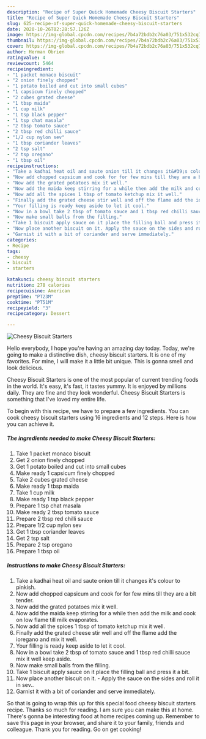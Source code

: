 ```yaml
---
description: "Recipe of Super Quick Homemade Cheesy Biscuit Starters"
title: "Recipe of Super Quick Homemade Cheesy Biscuit Starters"
slug: 625-recipe-of-super-quick-homemade-cheesy-biscuit-starters
date: 2020-10-26T02:28:57.126Z
image: https://img-global.cpcdn.com/recipes/7b4a72bdb2c76a03/751x532cq70/cheesy-biscuit-starters-recipe-main-photo.jpg
thumbnail: https://img-global.cpcdn.com/recipes/7b4a72bdb2c76a03/751x532cq70/cheesy-biscuit-starters-recipe-main-photo.jpg
cover: https://img-global.cpcdn.com/recipes/7b4a72bdb2c76a03/751x532cq70/cheesy-biscuit-starters-recipe-main-photo.jpg
author: Herman Obrien
ratingvalue: 4
reviewcount: 5464
recipeingredient:
- "1 packet monaco biscuit"
- "2 onion finely chopped"
- "1 potato boiled and cut into small cubes"
- "1 capsicum finely chopped"
- "2 cubes grated cheese"
- "1 tbsp maida"
- "1 cup milk"
- "1 tsp black pepper"
- "1 tsp chat masala"
- "2 tbsp tomato sauce"
- "2 tbsp red chilli sauce"
- "1/2 cup nylon sev"
- "1 tbsp coriander leaves"
- "2 tsp salt"
- "2 tsp oregano"
- "1 tbsp oil"
recipeinstructions:
- "Take a kadhai heat oil and saute onion till it changes it&#39;s colour to pinkish."
- "Now add chopped capsicum and cook for for few mins till they are a bit tender."
- "Now add the grated potatoes mix it well."
- "Now add the maida keep stirring for a while then add the milk and cook on low flame till milk evaporates."
- "Now add all the spices 1 tbsp of tomato ketchup mix it well."
- "Finally add the grated cheese stir well and off the flame add the ioregano and mix it well."
- "Your filling is ready keep aside to let it cool."
- "Now in a bowl take 2 tbsp of tomato sauce and 1 tbsp red chilli sauce mix it well keep aside."
- "Now make small balls from the filling."
- "Take 1 biscuit apply sauce on it place the filling ball and press it a bit."
- "Now place another biscuit on it. Apply the sauce on the sides and roll it in sev.."
- "Garnist it with a bit of coriander and serve immediately."
categories:
- Recipe
tags:
- cheesy
- biscuit
- starters

katakunci: cheesy biscuit starters 
nutrition: 278 calories
recipecuisine: American
preptime: "PT23M"
cooktime: "PT51M"
recipeyield: "3"
recipecategory: Dessert

---
```



![Cheesy Biscuit Starters](https://img-global.cpcdn.com/recipes/7b4a72bdb2c76a03/751x532cq70/cheesy-biscuit-starters-recipe-main-photo.jpg)

Hello everybody, I hope you're having an amazing day today. Today, we're going to make a distinctive dish, cheesy biscuit starters. It is one of my favorites. For mine, I will make it a little bit unique. This is gonna smell and look delicious.

Cheesy Biscuit Starters is one of the most popular of current trending foods in the world. It's easy, it's fast, it tastes yummy. It is enjoyed by millions daily. They are fine and they look wonderful. Cheesy Biscuit Starters is something that I've loved my entire life.




To begin with this recipe, we have to prepare a few ingredients. You can cook cheesy biscuit starters using 16 ingredients and 12 steps. Here is how you can achieve it.

<!--inarticleads1-->

##### The ingredients needed to make Cheesy Biscuit Starters:

1. Take 1 packet monaco biscuit
1. Get 2 onion finely chopped
1. Get 1 potato boiled and cut into small cubes
1. Make ready 1 capsicum finely chopped
1. Take 2 cubes grated cheese
1. Make ready 1 tbsp maida
1. Take 1 cup milk
1. Make ready 1 tsp black pepper
1. Prepare 1 tsp chat masala
1. Make ready 2 tbsp tomato sauce
1. Prepare 2 tbsp red chilli sauce
1. Prepare 1/2 cup nylon sev
1. Get 1 tbsp coriander leaves
1. Get 2 tsp salt
1. Prepare 2 tsp oregano
1. Prepare 1 tbsp oil




<!--inarticleads2-->

##### Instructions to make Cheesy Biscuit Starters:

1. Take a kadhai heat oil and saute onion till it changes it&#39;s colour to pinkish.
1. Now add chopped capsicum and cook for for few mins till they are a bit tender.
1. Now add the grated potatoes mix it well.
1. Now add the maida keep stirring for a while then add the milk and cook on low flame till milk evaporates.
1. Now add all the spices 1 tbsp of tomato ketchup mix it well.
1. Finally add the grated cheese stir well and off the flame add the ioregano and mix it well.
1. Your filling is ready keep aside to let it cool.
1. Now in a bowl take 2 tbsp of tomato sauce and 1 tbsp red chilli sauce mix it well keep aside.
1. Now make small balls from the filling.
1. Take 1 biscuit apply sauce on it place the filling ball and press it a bit.
1. Now place another biscuit on it. - Apply the sauce on the sides and roll it in sev..
1. Garnist it with a bit of coriander and serve immediately.




So that is going to wrap this up for this special food cheesy biscuit starters recipe. Thanks so much for reading. I am sure you can make this at home. There's gonna be interesting food at home recipes coming up. Remember to save this page in your browser, and share it to your family, friends and colleague. Thank you for reading. Go on get cooking!
